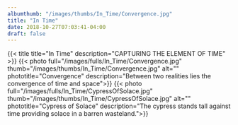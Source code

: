 ```yaml
---
albumthumb: "/images/thumbs/In_Time/Convergence.jpg"
title: "In Time"
date: 2018-10-27T07:03:41-04:00
draft: false
---
```

{{< title title="In Time" description="CAPTURING THE ELEMENT OF TIME" >}}
{{< photo full="/images/fulls/In_Time/Convergence.jpg" thumb="/images/thumbs/In_Time/Convergence.jpg" alt="" phototitle="Convergence" description="Between two realities lies the convergence of time and space">}}
{{< photo full="/images/fulls/In_Time/CypressOfSolace.jpg" thumb="/images/thumbs/In_Time/CypressOfSolace.jpg" alt="" phototitle="Cypress of Solace" description="The cypress stands tall against time providing solace in a barren wasteland.">}}